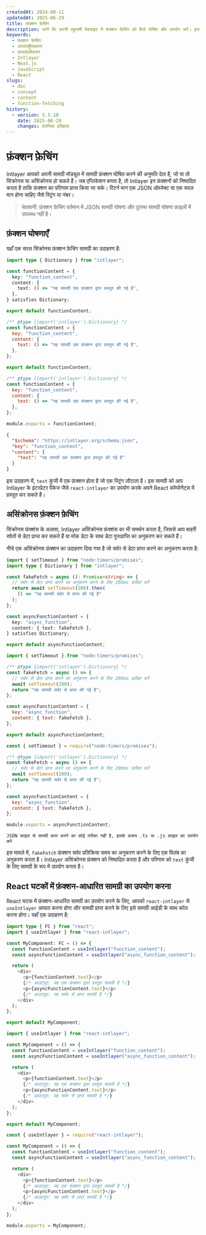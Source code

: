 ```yaml
---
createdAt: 2024-08-11
updatedAt: 2025-06-29
title: फ़ंक्शन फ़ेचिंग
description: जानें कि अपनी बहुभाषी वेबसाइट में फ़ंक्शन फ़ेचिंग को कैसे घोषित और उपयोग करें। इस ऑनलाइन दस्तावेज़ में दिए गए चरणों का पालन करके कुछ ही मिनटों में अपना प्रोजेक्ट सेटअप करें।
keywords:
  - फ़ंक्शन फ़ेचिंग
  - अंतरराष्ट्रीयकरण
  - दस्तावेज़ीकरण
  - Intlayer
  - Next.js
  - JavaScript
  - React
slugs:
  - doc
  - concept
  - content
  - function-fetching
history:
  - version: 5.5.10
    date: 2025-06-29
    changes: प्रारंभिक इतिहास
---
```


# फ़ंक्शन फ़ेचिंग

Intlayer आपको अपनी सामग्री मॉड्यूल में सामग्री फ़ंक्शन घोषित करने की अनुमति देता है, जो या तो सिंक्रोनस या असिंक्रोनस हो सकते हैं। जब एप्लिकेशन बनता है, तो Intlayer इन फ़ंक्शनों को निष्पादित करता है ताकि फ़ंक्शन का परिणाम प्राप्त किया जा सके। रिटर्न मान एक JSON ऑब्जेक्ट या एक सरल मान होना चाहिए जैसे स्ट्रिंग या नंबर।

> चेतावनी: फ़ंक्शन फ़ेचिंग वर्तमान में JSON सामग्री घोषणा और दूरस्थ सामग्री घोषणा फ़ाइलों में उपलब्ध नहीं है।

## फ़ंक्शन घोषणाएँ

यहाँ एक सरल सिंक्रोनस फ़ंक्शन फ़ेचिंग सामग्री का उदाहरण है:

```typescript fileName="**/*.content.ts" contentDeclarationFormat="typescript"
import type { Dictionary } from "intlayer";

const functionContent = {
  key: "function_content",
  content: {
    text: () => "यह सामग्री एक फ़ंक्शन द्वारा प्रस्तुत की गई है",
  },
} satisfies Dictionary;

export default functionContent;
```

```javascript fileName="**/*.content.mjs" contentDeclarationFormat="esm"
/** @type {import('intlayer').Dictionary} */
const functionContent = {
  key: "function_content",
  content: {
    text: () => "यह सामग्री एक फ़ंक्शन द्वारा प्रस्तुत की गई है",
  },
};

export default functionContent;
```

```javascript fileName="**/*.content.cjs" contentDeclarationFormat="commonjs"
/** @type {import('intlayer').Dictionary} */
const functionContent = {
  key: "function_content",
  content: {
    text: () => "यह सामग्री एक फ़ंक्शन द्वारा प्रस्तुत की गई है",
  },
};

module.exports = functionContent;
```

```json fileName="**/*.content.json" contentDeclarationFormat="json"
{
  "$schema": "https://intlayer.org/schema.json",
  "key": "function_content",
  "content": {
    "text": "यह सामग्री एक फ़ंक्शन द्वारा प्रस्तुत की गई है"
  }
}
```

इस उदाहरण में, `text` कुंजी में एक फ़ंक्शन होता है जो एक स्ट्रिंग लौटाता है। इस सामग्री को आप Intlayer के इंटरप्रेटर पैकेज जैसे `react-intlayer` का उपयोग करके अपने React कॉम्पोनेंट्स में प्रस्तुत कर सकते हैं।

## असिंक्रोनस फ़ंक्शन फ़ेचिंग

सिंक्रोनस फ़ंक्शंस के अलावा, Intlayer असिंक्रोनस फ़ंक्शंस का भी समर्थन करता है, जिससे आप बाहरी स्रोतों से डेटा प्राप्त कर सकते हैं या मॉक डेटा के साथ डेटा पुनःप्राप्ति का अनुकरण कर सकते हैं।

नीचे एक असिंक्रोनस फ़ंक्शन का उदाहरण दिया गया है जो सर्वर से डेटा प्राप्त करने का अनुकरण करता है:

```typescript fileName="**/*.content.ts" contentDeclarationFormat="typescript"
import { setTimeout } from "node:timers/promises";
import type { Dictionary } from "intlayer";

const fakeFetch = async (): Promise<string> => {
  // सर्वर से डेटा प्राप्त करने का अनुकरण करने के लिए 200ms प्रतीक्षा करें
  return await setTimeout(200).then(
    () => "यह सामग्री सर्वर से प्राप्त की गई है"
  );
};

const asyncFunctionContent = {
  key: "async_function",
  content: { text: fakeFetch },
} satisfies Dictionary;

export default asyncFunctionContent;
```

```javascript fileName="**/*.content.mjs" contentDeclarationFormat="esm"
import { setTimeout } from "node:timers/promises";

/** @type {import('intlayer').Dictionary} */
const fakeFetch = async () => {
  // सर्वर से डेटा प्राप्त करने का अनुकरण करने के लिए 200ms प्रतीक्षा करें
  await setTimeout(200);
  return "यह सामग्री सर्वर से प्राप्त की गई है";
};

const asyncFunctionContent = {
  key: "async_function",
  content: { text: fakeFetch },
};

export default asyncFunctionContent;
```

```javascript fileName="**/*.content.cjs" contentDeclarationFormat="commonjs"
const { setTimeout } = require("node:timers/promises");

/** @type {import('intlayer').Dictionary} */
const fakeFetch = async () => {
  // सर्वर से डेटा प्राप्त करने का अनुकरण करने के लिए 200ms प्रतीक्षा करें
  await setTimeout(200);
  return "यह सामग्री सर्वर से प्राप्त की गई है";
};

const asyncFunctionContent = {
  key: "async_function",
  content: { text: fakeFetch },
};

module.exports = asyncFunctionContent;
```

```plaintext fileName="**/*.content.json" contentDeclarationFormat="json"
JSON फ़ाइल से सामग्री प्राप्त करने का कोई तरीका नहीं है, इसके बजाय .ts या .js फ़ाइल का उपयोग करें
```

इस मामले में, `fakeFetch` फ़ंक्शन सर्वर प्रतिक्रिया समय का अनुकरण करने के लिए एक विलंब का अनुकरण करता है। Intlayer असिंक्रोनस फ़ंक्शन को निष्पादित करता है और परिणाम को `text` कुंजी के लिए सामग्री के रूप में उपयोग करता है।

## React घटकों में फ़ंक्शन-आधारित सामग्री का उपयोग करना

React घटक में फ़ंक्शन-आधारित सामग्री का उपयोग करने के लिए, आपको `react-intlayer` से `useIntlayer` आयात करना होगा और सामग्री प्राप्त करने के लिए इसे सामग्री आईडी के साथ कॉल करना होगा। यहाँ एक उदाहरण है:

```typescript fileName="**/*.jsx" codeFormat="typescript"
import type { FC } from "react";
import { useIntlayer } from "react-intlayer";

const MyComponent: FC = () => {
  const functionContent = useIntlayer("function_content");
  const asyncFunctionContent = useIntlayer("async_function_content");

  return (
    <div>
      <p>{functionContent.text}</p>
      {/* आउटपुट: यह एक फ़ंक्शन द्वारा प्रस्तुत सामग्री है */}
      <p>{asyncFunctionContent.text}</p>
      {/* आउटपुट: यह सर्वर से प्राप्त सामग्री है */}
    </div>
  );
};

export default MyComponent;
```

```javascript fileName="**/*.mjx" codeFormat="esm"
import { useIntlayer } from "react-intlayer";

const MyComponent = () => {
  const functionContent = useIntlayer("function_content");
  const asyncFunctionContent = useIntlayer("async_function_content");

  return (
    <div>
      <p>{functionContent.text}</p>
      {/* आउटपुट: यह एक फ़ंक्शन द्वारा प्रस्तुत सामग्री है */}
      <p>{asyncFunctionContent.text}</p>
      {/* आउटपुट: यह सर्वर से प्राप्त सामग्री है */}
    </div>
  );
};

export default MyComponent;
```

```javascript fileName="**/*.cjs" codeFormat="commonjs"
const { useIntlayer } = require("react-intlayer");

const MyComponent = () => {
  const functionContent = useIntlayer("function_content");
  const asyncFunctionContent = useIntlayer("async_function_content");

  return (
    <div>
      <p>{functionContent.text}</p>
      {/* आउटपुट: यह एक फ़ंक्शन द्वारा प्रस्तुत सामग्री है */}
      <p>{asyncFunctionContent.text}</p>
      {/* आउटपुट: यह सर्वर से प्राप्त सामग्री है */}
    </div>
  );
};

module.exports = MyComponent;
```
